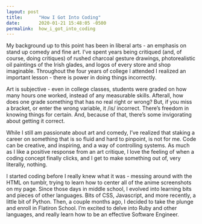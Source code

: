 ```yaml
---
layout: post
title:      "How I Got Into Coding"
date:       2020-01-21 15:48:05 -0500
permalink:  how_i_got_into_coding
---
```



My background up to this point has been in liberal arts - an emphasis on stand up comedy and fine art. I’ve spent years being critiqued (and, of course, doing critiques) of rushed charcoal gesture drawings, photorealistic oil paintings of the Irish glades, and logos of every store and shop imaginable. Throughout the four years of college I attended I realized an important lesson - there is power in doing things incorrectly.

Art is subjective - even in college classes, students were graded on how many hours one worked, instead of any measurable skills. Afterall, how does one grade something that has no real right or wrong? But, if you miss a bracket, or enter the wrong variable, it /is/ incorrect. There’s freedom in knowing things for certain. And, because of that, there’s some invigorating about getting it correct.

While I still am passionate about art and comedy, I’ve realized that staking a career on something that is so fluid and hard to pinpoint, is not for me. Code can be creative, and inspiring, and a way of controlling systems. As much as I like a positive response from an art critique, I love the feeling of when a coding concept finally clicks, and I get to make something out of, very literally, nothing. 

I started coding before I really knew what it was - messing around with the HTML on tumblr, trying to learn how to center all of the anime screenshots on my page. Since those days in middle school, I evolved into learning bits and pieces of other languages. Bits of CSS, Javascript, and more recently, a little bit of Python. Then, a couple months ago, I decided to take the plunge and enroll in Flatiron School. I’m excited to delve into Ruby and other languages, and really learn how to be an effective Software Engineer.

